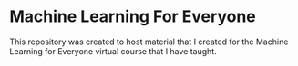 # Machine Learning For Everyone
 This repository was created to host material that I created for the Machine Learning for Everyone virtual course that I have taught.
